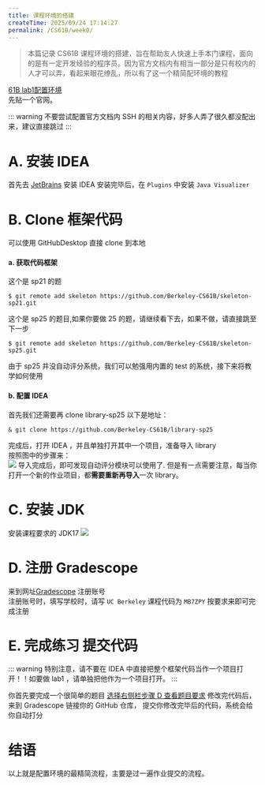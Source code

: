 ```yaml
---
title: 课程环境的搭建
createTime: 2025/09/24 17:14:27
permalink: /CS61B/week0/
---
```

> 本篇记录 CS61B 课程环境的搭建，旨在帮助友人快速上手本门课程，面向的是有一定开发经验的程序员。因为官方文档内有相当一部分是只有校内的人才可以弄，看起来眼花缭乱，所以有了这一个精简配环境的教程

[61B lab1配置环境](https://sp21.datastructur.es/materials/lab/lab1setup/lab1setup)  
先贴一个官网。

::: warning 不要尝试配置官方文档内 SSH 的相关内容，好多人弄了很久都没配出来，建议直接跳过
:::
# A. 安装 IDEA
首先去 [JetBrains](https://www.jetbrains.com/idea/download/) 安装 IDEA
安装完毕后，在 `Plugins` 中安装 `Java Visualizer`

# B. Clone 框架代码
可以使用 GitHubDesktop 直接 clone 到本地
#### a. 获取代码框架
这个是 sp21 的题
```shell
$ git remote add skeleton https://github.com/Berkeley-CS61B/skeleton-sp21.git
```
这个是 sp25 的题目,如果你要做 25 的题，请继续看下去，如果不做，请直接跳至下一步
```shell
$ git remote add skeleton https://github.com/Berkeley-CS61B/skeleton-sp25.git
```
由于 sp25 并没自动评分系统，我们可以勉强用内置的 test 的系统，接下来将教学如何使用
#### b. 配置 IDEA
首先我们还需要再 clone library-sp25
以下是地址：
```shell
& git clone https://github.com/Berkeley-CS61B/library-sp25
```
完成后，打开 IDEA ，并且单独打开其中一个项目，准备导入 library  
按照图中的步骤来：  
![](https://cdn.jsdelivr.net/gh/JiuYuuu/Blog-images/CS61B/week0/lab01-1.png)
导入完成后，即可发现自动评分模块可以使用了. 
但是有一点需要注意，每当你打开一个新的作业项目，都**需要重新再导入**一次 library。


# C. 安装 JDK
安装课程要求的 JDK17
![](https://cdn.jsdelivr.net/gh/JiuYuuu/Blog-images/CS61B/week0/IDEA.png)

# D. 注册 Gradescope
来到网址[Gradescope](http://gradescope.com/) 注册账号  
注册账号时，填写学校时，请写 `UC Berkeley`
课程代码为 `MB7ZPY` 按要求来即可完成注册
# E. 完成练习 提交代码
::: warning 特别注意，请不要在 IDEA 中直接把整个框架代码当作一个项目打开！！如要做 lab1 ，请单独把他作为一个项目打开。
:::

你首先要完成一个很简单的题目
[选择右侧栏步骤 D 查看题目要求](https://sp21.datastructur.es/materials/lab/lab1/lab1)
修改完代码后，来到 Gradescope 链接你的 GitHub 仓库， 提交你修改完毕后的代码，系统会给你自动打分

# 结语

以上就是配置环境的最精简流程，主要是过一遍作业提交的流程。